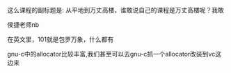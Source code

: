 这么课程的副标题是: 从平地到万丈高楼，谁敢说自己的课程是万丈高楼呢？我敢

侯捷老师nb

在英文里，101就是包罗万象，什么都有


gnu-c中的allocator比较丰富,我们甚至可以去gnu-c抓一个allocator改装到vc这边来
